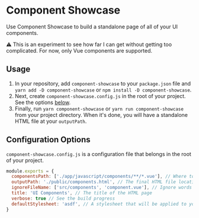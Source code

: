 # Component Showcase

Use Component Showcase to build a standalone page of all of your UI components.

:warning: This is an experiment to see how far I can get without getting too complicated. For now, only Vue components are supported.

## Usage

1. In your repository, add `component-showcase` to your `package.json` file and `yarn add -D component-showcase` or `npm install -D component-showcase`.
1. Next, create `component-showcase.config.js` in the root of your project. See the options [below](#configuration-options).
1. Finally, run `yarn component-showcase` or `yarn run component-showcase` from your project directory. When it's done, you will have a standalone HTML file at your `outputPath`.

## Configuration Options

`component-showcase.config.js` is a configuration file that belongs in the root of your project.

```js
module.exports = {
  componentsPath: ['./app/javascript/components/**/*.vue'], // Where to find your components
  outputPath: './public/components.html', // The final HTML file location
  ignoreFileName: ['src/components', 'component.vue'], // Ignore words in your component paths for prettier names
  title: 'UI Components', // The title of the HTML page
  verbose: true // See the build progress
  defaultStylesheet: 'asdf', // A stylesheet that will be applied to your components
}
```
